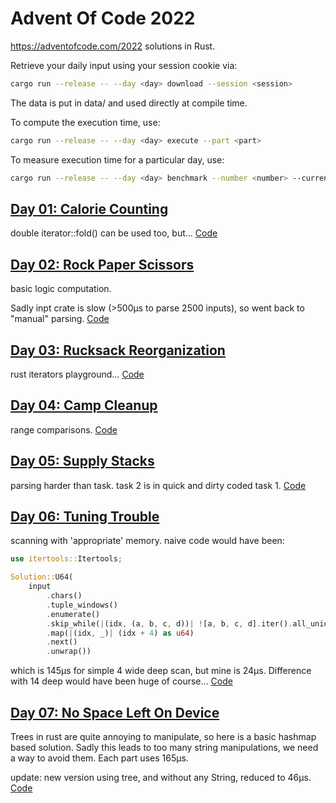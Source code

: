 # Advent Of Code 2022

https://adventofcode.com/2022 solutions in Rust.

Retrieve your daily input using your session cookie via:
```sh
cargo run --release -- --day <day> download --session <session>
```
The data is put in data/ and used directly at compile time.

To compute the  execution time, use:
```sh
cargo run --release -- --day <day> execute --part <part>
```

To measure execution time for a particular day, use:
```sh
cargo run --release -- --day <day> benchmark --number <number> --current
```

## [Day 01: Calorie Counting](https://adventofcode.com/2022/day/1)

double iterator::fold() can be used too, but…
[Code](./src/solutions/day01.rs)

## [Day 02: Rock Paper Scissors](https://adventofcode.com/2022/day/2)

basic logic computation.

Sadly inpt crate is slow (>500µs to parse 2500 inputs), so went back to
"manual" parsing.
[Code](./src/solutions/day02.rs)

## [Day 03: Rucksack Reorganization](https://adventofcode.com/2022/day/3)

rust iterators playground…
[Code](./src/solutions/day03.rs)

## [Day 04: Camp Cleanup](https://adventofcode.com/2022/day/4)

range comparisons.
[Code](./src/solutions/day04.rs)

## [Day 05: Supply Stacks](https://adventofcode.com/2022/day/5)

parsing harder than task.
task 2 is in quick and dirty coded task 1.
[Code](./src/solutions/day05.rs)

## [Day 06: Tuning Trouble](https://adventofcode.com/2022/day/6)

scanning with 'appropriate' memory.
naive code would have been:
```rust
use itertools::Itertools;

Solution::U64(
    input
        .chars()
        .tuple_windows()
        .enumerate()
        .skip_while(|(idx, (a, b, c, d))| ![a, b, c, d].iter().all_unique())
        .map(|(idx, _)| (idx + 4) as u64)
        .next()
        .unwrap())
```
which is 145µs for simple 4 wide deep scan, but mine is 24µs.
Difference with 14 deep would have been huge of course…
[Code](./src/solutions/day06.rs)

## [Day 07: No Space Left On Device](https://adventofcode.com/2022/day/7)

Trees in rust are quite annoying to manipulate, so here is a basic hashmap based
solution. Sadly this leads to too many string manipulations, we need a way to
avoid them.
Each part uses 165µs.

update: new version using tree, and without any String, reduced to 46µs.
[Code](./src/solutions/day07.rs)
